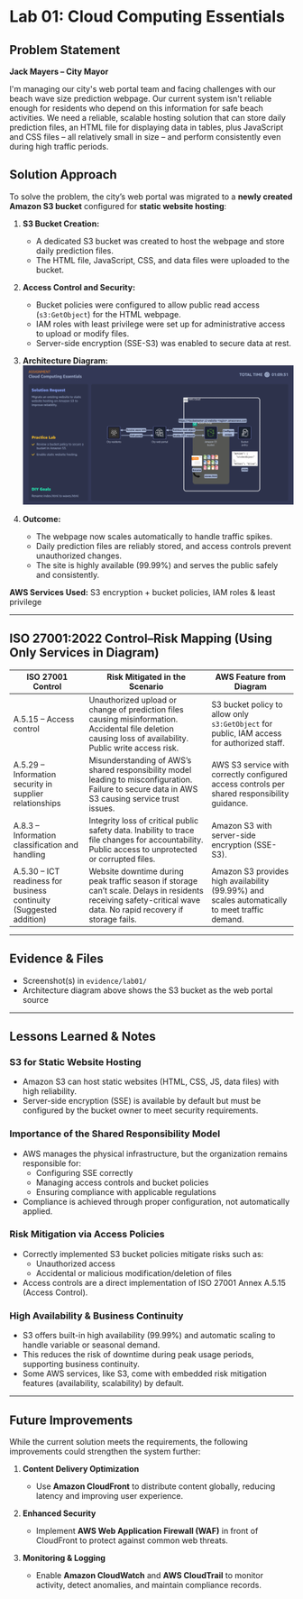# Lab 01: Cloud Computing Essentials  

## Problem Statement  

**Jack Mayers – City Mayor**  

I'm managing our city's web portal team and facing challenges with our beach wave size prediction webpage. Our current system isn't reliable enough for residents who depend on this information for safe beach activities. We need a reliable, scalable hosting solution that can store daily prediction files, an HTML file for displaying data in tables, plus JavaScript and CSS files – all relatively small in size – and perform consistently even during high traffic periods.  

## Solution Approach  

To solve the problem, the city’s web portal was migrated to a **newly created Amazon S3 bucket** configured for **static website hosting**:  

1. **S3 Bucket Creation:**  
   - A dedicated S3 bucket was created to host the webpage and store daily prediction files.  
   - The HTML file, JavaScript, CSS, and data files were uploaded to the bucket.  

2. **Access Control and Security:**  
   - Bucket policies were configured to allow public read access (`s3:GetObject`) for the HTML webpage.  
   - IAM roles with least privilege were set up for administrative access to upload or modify files.  
   - Server-side encryption (SSE-S3) was enabled to secure data at rest.  

3. **Architecture Diagram:**  
   ![Architecture Diagram](../evidence/lab01/architecture-diagram1.png)  

4. **Outcome:**  
   - The webpage now scales automatically to handle traffic spikes.  
   - Daily prediction files are reliably stored, and access controls prevent unauthorized changes.  
   - The site is highly available (99.99%) and serves the public safely and consistently.  

**AWS Services Used:** S3 encryption + bucket policies, IAM roles & least privilege  

---

## ISO 27001:2022 Control–Risk Mapping (Using Only Services in Diagram)  

| ISO 27001 Control | Risk Mitigated in the Scenario | AWS Feature from Diagram |  
|-------------------|--------------------------------|--------------------------|  
| A.5.15 – Access control | Unauthorized upload or change of prediction files causing misinformation. Accidental file deletion causing loss of availability. Public write access risk. | S3 bucket policy to allow only `s3:GetObject` for public, IAM access for authorized staff. |  
| A.5.29 – Information security in supplier relationships | Misunderstanding of AWS’s shared responsibility model leading to misconfiguration. Failure to secure data in AWS S3 causing service trust issues. | AWS S3 service with correctly configured access controls per shared responsibility guidance. |  
| A.8.3 – Information classification and handling | Integrity loss of critical public safety data. Inability to trace file changes for accountability. Public access to unprotected or corrupted files. | Amazon S3 with server-side encryption (SSE-S3). |  
| A.5.30 – ICT readiness for business continuity (Suggested addition) | Website downtime during peak traffic season if storage can’t scale. Delays in residents receiving safety-critical wave data. No rapid recovery if storage fails. | Amazon S3 provides high availability (99.99%) and scales automatically to meet traffic demand. |  

---

## Evidence & Files  

- Screenshot(s) in `evidence/lab01/`  
- Architecture diagram above shows the S3 bucket as the web portal source  

---

## Lessons Learned & Notes  

### S3 for Static Website Hosting  
- Amazon S3 can host static websites (HTML, CSS, JS, data files) with high reliability.  
- Server-side encryption (SSE) is available by default but must be configured by the bucket owner to meet security requirements.  

### Importance of the Shared Responsibility Model  
- AWS manages the physical infrastructure, but the organization remains responsible for:  
  - Configuring SSE correctly  
  - Managing access controls and bucket policies  
  - Ensuring compliance with applicable regulations  
- Compliance is achieved through proper configuration, not automatically applied.  

### Risk Mitigation via Access Policies  
- Correctly implemented S3 bucket policies mitigate risks such as:  
  - Unauthorized access  
  - Accidental or malicious modification/deletion of files  
- Access controls are a direct implementation of ISO 27001 Annex A.5.15 (Access Control).  

### High Availability & Business Continuity  
- S3 offers built-in high availability (99.99%) and automatic scaling to handle variable or seasonal demand.  
- This reduces the risk of downtime during peak usage periods, supporting business continuity.  
- Some AWS services, like S3, come with embedded risk mitigation features (availability, scalability) by default.  

---

## Future Improvements  

While the current solution meets the requirements, the following improvements could strengthen the system further:  

1. **Content Delivery Optimization**  
   - Use **Amazon CloudFront** to distribute content globally, reducing latency and improving user experience.  

2. **Enhanced Security**  
   - Implement **AWS Web Application Firewall (WAF)** in front of CloudFront to protect against common web threats.  

3. **Monitoring & Logging**  
   - Enable **Amazon CloudWatch** and **AWS CloudTrail** to monitor activity, detect anomalies, and maintain compliance records.  
